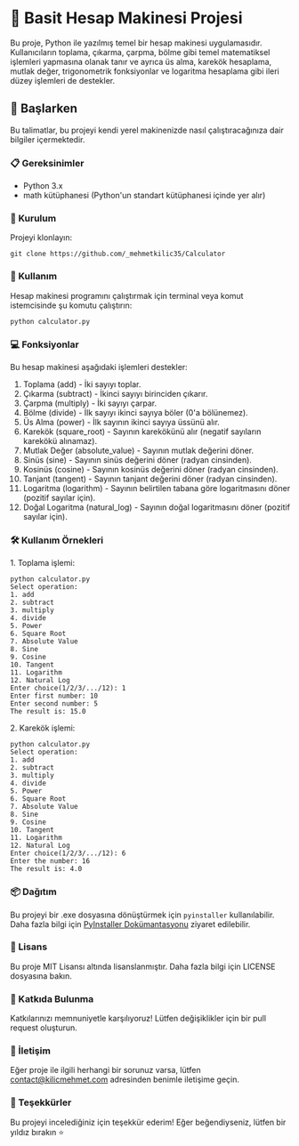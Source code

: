 

<h1>🧮 Basit Hesap Makinesi Projesi</h1>
<p>Bu proje, Python ile yazılmış temel bir hesap makinesi uygulamasıdır. Kullanıcıların toplama, çıkarma, çarpma, bölme gibi temel matematiksel işlemleri yapmasına olanak tanır ve ayrıca üs alma, karekök hesaplama, mutlak değer, trigonometrik fonksiyonlar ve logaritma hesaplama gibi ileri düzey işlemleri de destekler.</p>

<h2>🚀 Başlarken</h2>
<p>Bu talimatlar, bu projeyi kendi yerel makinenizde nasıl çalıştıracağınıza dair bilgiler içermektedir.</p>

<h3>📋 Gereksinimler</h3>
<ul>
    <li>Python 3.x</li>
    <li>math kütüphanesi (Python'un standart kütüphanesi içinde yer alır)</li>
</ul>

<h3>🔧 Kurulum</h3>
<p>Projeyi klonlayın:</p>
<pre><code>git clone https://github.com/_mehmetkilic35/Calculator</code></pre>

<h3>🚀 Kullanım</h3>
<p>Hesap makinesi programını çalıştırmak için terminal veya komut istemcisinde şu komutu çalıştırın:</p>
<pre><code>python calculator.py</code></pre>

<h3>💻 Fonksiyonlar</h3>
<p>Bu hesap makinesi aşağıdaki işlemleri destekler:</p>
<ol>
    <li>Toplama (add) - İki sayıyı toplar.</li>
    <li>Çıkarma (subtract) - İkinci sayıyı birinciden çıkarır.</li>
    <li>Çarpma (multiply) - İki sayıyı çarpar.</li>
    <li>Bölme (divide) - İlk sayıyı ikinci sayıya böler (0'a bölünemez).</li>
    <li>Üs Alma (power) - İlk sayının ikinci sayıya üssünü alır.</li>
    <li>Karekök (square_root) - Sayının karekökünü alır (negatif sayıların karekökü alınamaz).</li>
    <li>Mutlak Değer (absolute_value) - Sayının mutlak değerini döner.</li>
    <li>Sinüs (sine) - Sayının sinüs değerini döner (radyan cinsinden).</li>
    <li>Kosinüs (cosine) - Sayının kosinüs değerini döner (radyan cinsinden).</li>
    <li>Tanjant (tangent) - Sayının tanjant değerini döner (radyan cinsinden).</li>
    <li>Logaritma (logarithm) - Sayının belirtilen tabana göre logaritmasını döner (pozitif sayılar için).</li>
    <li>Doğal Logaritma (natural_log) - Sayının doğal logaritmasını döner (pozitif sayılar için).</li>
</ol>

<h3>🛠️ Kullanım Örnekleri</h3>
<p>1. Toplama işlemi:</p>
<pre><code>python calculator.py
Select operation:
1. add
2. subtract
3. multiply
4. divide
5. Power
6. Square Root
7. Absolute Value
8. Sine
9. Cosine
10. Tangent
11. Logarithm
12. Natural Log
Enter choice(1/2/3/.../12): 1
Enter first number: 10
Enter second number: 5
The result is: 15.0
</code></pre>

<p>2. Karekök işlemi:</p>
<pre><code>python calculator.py
Select operation:
1. add
2. subtract
3. multiply
4. divide
5. Power
6. Square Root
7. Absolute Value
8. Sine
9. Cosine
10. Tangent
11. Logarithm
12. Natural Log
Enter choice(1/2/3/.../12): 6
Enter the number: 16
The result is: 4.0
</code></pre>

<h3>📦 Dağıtım</h3>
<p>Bu projeyi bir .exe dosyasına dönüştürmek için <code>pyinstaller</code> kullanılabilir. Daha fazla bilgi için <a href="https://pyinstaller.readthedocs.io/en/stable/">PyInstaller Dokümantasyonu</a> ziyaret edilebilir.</p>

<h3>📝 Lisans</h3>
<p>Bu proje MIT Lisansı altında lisanslanmıştır. Daha fazla bilgi için LICENSE dosyasına bakın.</p>

<h3>🤝 Katkıda Bulunma</h3>
<p>Katkılarınızı memnuniyetle karşılıyoruz! Lütfen değişiklikler için bir pull request oluşturun.</p>

<h3>📧 İletişim</h3>
<p>Eğer proje ile ilgili herhangi bir sorunuz varsa, lütfen <a href="mailto:contact@kilicmehmet.com">contact@kilicmehmet.com</a> adresinden benimle iletişime geçin.</p>

<h3>🌟 Teşekkürler</h3>
<p>Bu projeyi incelediğiniz için teşekkür ederim! Eğer beğendiyseniz, lütfen bir yıldız bırakın ⭐️</p>

</body>
</html>
